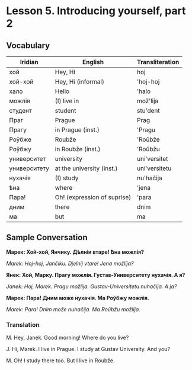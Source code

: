 # Lesson 5. Introducing yourself, part 2

## Vocabulary
| Iridian | English | Transliteration |
|---------|---------|-----------------|
| хой | Hey, Hi | hoj |
| хой-хой | Hey, Hi (informal) | 'hoj-hoj |
| хало | Hello | 'halo |
| можлія | (I) live in | mož'lija |
| студент | student | stu'dent |
| Праг | Prague | Prag |
| Прагу | in Prague (inst.) | 'Pragu |
| Роўбже | Roubže | 'Roŭbže |
| Роўбжу | in Roubže (inst.) | 'Roŭbžu |
| университет | university | uni'versitet |
| университету | at the university (inst.) | uni'versitetu |
| нухачія | (I) study | nu'hačija |
| ѣна | where | 'jena |
| Пара! | Оh! (expression of suprise) | 'para |
| дним | there | dnim |
| ма | but | ma |


## Sample Conversation

**Марек: Хой-хой, Янчику. Дѣлніи втаре! Ѣна можлія?**

*Marek: Hoj-hoj, Jančiku. Djelnij vtare! Jena možlija?*

**Янек: Хой, Марку. Прагу можлія. Густав-Университету нухачія. А я?**

*Janek: Hoj, Marek. Pragu možlija. Gustav-Universitetu nuhačija. A ja?*

**Марек: Пара! Дним може нухачія. Ма Роўбжу можлія.**

*Marek: Para! Dnim može nuhačija. Ma Roŭbžu možlija.*

### Translation

M. Hey, Janek. Good morning! Where do you live?

J. Hi, Marek. I live in Prague. I study at Gustav University. And you?

M. Oh! I study there too. But I live in Roubže.


